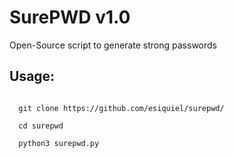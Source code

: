 # SurePWD v1.0
Open-Source script to generate strong passwords

## Usage:


<code>
  git clone https://github.com/esiquiel/surepwd/ <br/>
  cd surepwd <br/>
  python3 surepwd.py
</code>
